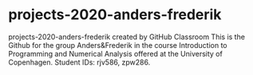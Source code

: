 # projects-2020-anders-frederik
projects-2020-anders-frederik created by GitHub Classroom
This is the Github for the group Anders&Frederik in the course Introduction to Programming and Numerical Analysis offered at the University of Copenhagen. Student IDs: rjv586, zpw286.
